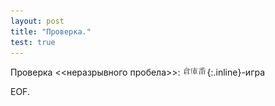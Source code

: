 ```yaml
---
layout: post
title: "Проверка."
test: true
---
```


Проверка <<неразрывного пробела>>: <span>![](/public/images/sokoban.png){:.inline}-игра</span>

EOF.
